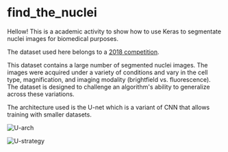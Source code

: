 # find_the_nuclei

Hellow! This is a academic activity to show how to use Keras to segmentate nuclei images for biomedical purposes.

The dataset used here belongs to a [2018 competition](https://www.kaggle.com/c/data-science-bowl-2018).

This dataset contains a large number of segmented nuclei images. The images were acquired under a variety of conditions and vary in the cell type, magnification, and imaging modality (brightfield vs. fluorescence). The dataset is designed to challenge an algorithm's ability to generalize across these variations.

The architecture used is the U-net which is a variant of CNN that allows training with smaller datasets.

![U-arch](https://user-images.githubusercontent.com/47385329/56059334-20357d80-5d64-11e9-8936-de70fc636e11.png)

![U-strategy](https://user-images.githubusercontent.com/47385329/56059589-afdb2c00-5d64-11e9-897b-29ee6838612e.png)
